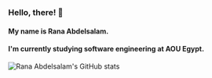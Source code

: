 ### Hello, there! 👋
#### My name is **Rana Abdelsalam**.
#### I'm currently studying software engineering at **AOU Egypt**.

![Rana Abdelsalam's GitHub stats](https://github-readme-stats.vercel.app/api?username=RanaAbdelsalamm&show_icons=true&theme=transparent&hide_rank=true)
